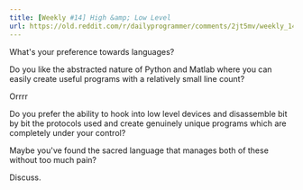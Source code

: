 ```yaml
---
title: [Weekly #14] High &amp; Low Level
url: https://old.reddit.com/r/dailyprogrammer/comments/2jt5mv/weekly_14_high_low_level/
---
```


What's your preference towards languages?


Do you like the abstracted nature of Python and Matlab where you can easily create useful programs with a relatively small line count? 

Orrrr

Do you prefer the ability to hook into low level devices and disassemble bit by bit the protocols used and create genuinely unique programs which are completely under your control?

Maybe you've found the sacred language that manages both of these without too much pain?

Discuss.
